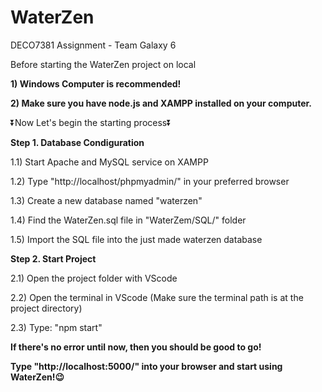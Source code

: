 # WaterZen
DECO7381 Assignment - Team Galaxy 6

Before starting the WaterZen project on local

**1) Windows Computer is recommended!**

**2) Make sure you have node.js and XAMPP installed on your computer.**


⏬Now Let's begin the starting process⏬

**Step 1. Database Condiguration**

1.1) Start Apache and MySQL service on XAMPP

1.2) Type "http://localhost/phpmyadmin/" in your preferred browser

1.3) Create a new database named "waterzen"

1.4) Find the WaterZen.sql file in "WaterZem/SQL/" folder

1.5) Import the SQL file into the just made waterzen database


**Step 2. Start Project**

2.1) Open the project folder with VScode

2.2) Open the terminal in VScode (Make sure the terminal path is at the project directory)

2.3) Type: "npm start"


**If there's no error until now, then you should be good to go!**

**Type "http://localhost:5000/" into your browser and start using WaterZen!😉**
